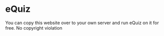 # eQuiz

You can copy this website over to your own server and run eQuiz on it for free. No copyright violation